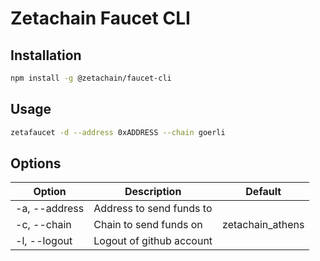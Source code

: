 # Zetachain Faucet CLI

## Installation

```bash
npm install -g @zetachain/faucet-cli
```

## Usage

```bash
zetafaucet -d --address 0xADDRESS --chain goerli
```

## Options

| Option        | Description              | Default          |
| ------------- | ------------------------ | ---------------- |
| -a, --address | Address to send funds to |
| -c, --chain   | Chain to send funds on   | zetachain_athens |
| -l, --logout  | Logout of github account |

